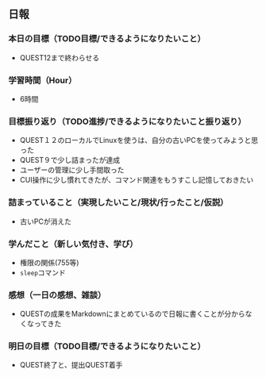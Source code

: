## 日報

### 本日の目標（TODO目標/できるようになりたいこと）
- QUEST12まで終わらせる
### 学習時間（Hour）
- 6時間
### 目標振り返り（TODO進捗/できるようになりたいこと振り返り）
- QUEST１２のローカルでLinuxを使うは、自分の古いPCを使ってみようと思った
- QUEST９で少し詰まったが達成
- ユーザーの管理に少し手間取った
- CUI操作に少し慣れてきたが、コマンド関連をもうすこし記憶しておきたい
### 詰まっていること（実現したいこと/現状/行ったこと/仮説）
- 古いPCが消えた
### 学んだこと（新しい気付き、学び）
- 権限の関係(755等)
- `sleep`コマンド
### 感想（一日の感想、雑談）
- QUESTの成果をMarkdownにまとめているので日報に書くことが分からなくなってきた
### 明日の目標（TODO目標/できるようになりたいこと）
- QUEST終了と、提出QUEST着手